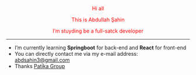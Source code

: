 <div style="color: red; text-align: center;">
  
  Hi all
  
  This is Abdullah Şahin
  
  I’m stuyding be a full-satck developer

</div>

---
- I’m currently learning **Springboot** for back-end and **React** for front-end
- You can directly contact me via my e-mail address: abdsahin3@gmail.com
- Thanks [Patika Group](https://app.patika.dev/)

<!---
Abdullah-Sahin/Abdullah-Sahin is a ✨ special ✨ repository because its `README.md` (this file) appears on your GitHub profile.
You can click the Preview link to take a look at your changes.
--->
